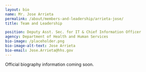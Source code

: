 ```yaml
---
layout: bio
name: Mr. Jose Arrieta
permalink: /about/members-and-leadership/arrieta-jose/
title: Team and Leadership

position: Deputy Asst. Sec. for IT & Chief Information Officer
agency: Department of Health and Human Services
bio-image: /placeholder.png
bio-image-alt-text: Jose Arrieta
bio-email: Jose.Arrieta@hhs.gov
---
```


Official biography information coming soon.
